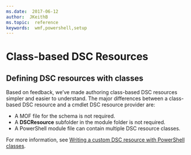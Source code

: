 ```yaml
---
ms.date:  2017-06-12
author:  JKeithB
ms.topic:  reference
keywords:  wmf,powershell,setup
---
```


# Class-based DSC Resources

## Defining DSC resources with classes

Based on feedback, we’ve made authoring class-based DSC resources simpler and easier to understand. 
The major differences between a class-based DSC resource and a cmdlet DSC resource provider are:

* A MOF file for the schema is not required.
* A **DSCResource** subfolder in the module folder is not required.
* A PowerShell module file can contain multiple DSC resource classes.

For more information, see [Writing a custom DSC resource with PowerShell classes](https://msdn.microsoft.com/powershell/dsc/authoringresource).

